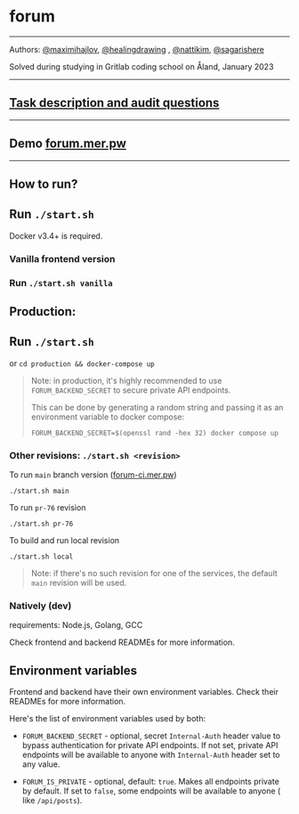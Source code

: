 # forum

---

Authors: [@maximihajlov](https://github.com/maximihajlov), [@healingdrawing](https://github.com/healingdrawing)
, [@nattikim](https://github.com/nattikim), [@sagarishere](https://github.com/sagarishere)

Solved during studying in Gritlab coding school on Åland, January 2023

---

## [Task description and audit questions](https://github.com/01-edu/public/tree/master/subjects/forum)

---

## Demo [forum.mer.pw](https://forum.mer.pw/)

---

## How to run?

## Run `./start.sh`

Docker v3.4+ is required.

### Vanilla frontend version

### Run `./start.sh vanilla`

## Production:

## Run `./start.sh`

or `cd production && docker-compose up`

> Note: in production, it's highly recommended to use `FORUM_BACKEND_SECRET` to secure private API endpoints.
>
> This can be done by generating a random string and passing it as an environment variable to docker compose:
>
> `FORUM_BACKEND_SECRET=$(openssl rand -hex 32) docker compose up`

### Other revisions: `./start.sh <revision>`

To run `main` branch version ([forum-ci.mer.pw](https://forum-ci.mer.pw))

```shell
./start.sh main
```

To run `pr-76` revision

```shell
./start.sh pr-76
```

To build and run local revision

```shell
./start.sh local
```

> Note: if there's no such revision for one of the services, the default `main` revision will be used.

### Natively (dev)

requirements: Node.js, Golang, GCC

Check frontend and backend READMEs for more information.

## Environment variables

Frontend and backend have their own environment variables. Check their READMEs for more information.

Here's the list of environment variables used by both:

- `FORUM_BACKEND_SECRET` - optional, secret `Internal-Auth` header value to bypass authentication for private API
  endpoints. If not set, private API endpoints will be available to anyone with `Internal-Auth` header set to any value.

- `FORUM_IS_PRIVATE` - optional, default: `true`.
  Makes all endpoints private by default. If set to `false`, some endpoints will be available to anyone (
  like `/api/posts`).
